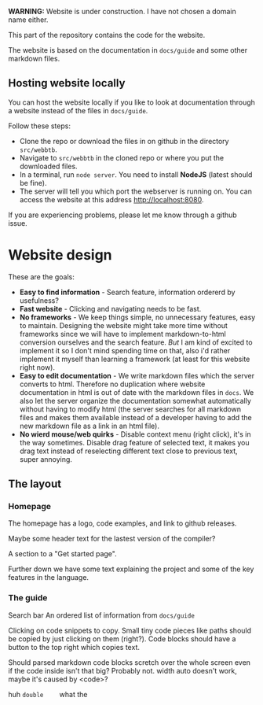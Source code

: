 **WARNING:** Website is under construction. I have not chosen a domain name either.

This part of the repository contains the code for the website.

The website is based on the documentation in `docs/guide` and some other markdown files.

## Hosting website locally
You can host the website locally if you like to look at documentation through a website instead of the files in `docs/guide`.

Follow these steps:
- Clone the repo or download the files in on github in the directory `src/webbtb`.
- Navigate to `src/webbtb` in the cloned repo or where you put the downloaded files.
- In a terminal, run `node server`. You need to install **NodeJS** (latest should be fine).
- The server will tell you which port the webserver is running on. You can access the website at this address [http://localhost:8080](http://localhost:8080).

If you are experiencing problems, please let me know through a github issue.

# Website design
These are the goals:
- **Easy to find information** - Search feature, information ordererd by usefulness?
- **Fast website** - Clicking and navigating needs to be fast.
- **No frameworks** - We keep things simple, no unnecessary features, easy to maintain. Designing the website might take more time without frameworks since we will have to implement markdown-to-html conversion ourselves and the search feature. *But* I am kind of excited to implement it so I don't mind spending time on that, also i'd rather implement it myself than learning a framework (at least for this website right now).
- **Easy to edit documentation** - We write markdown files which the server converts to html. Therefore no duplication where website documentation in html is out of date with the markdown files in `docs`. We also let the server organize the documentation somewhat automatically without having to modify html (the server searches for all markdown files and makes them available instead of a developer having to add the new markdown file as a link in an html file).
- **No wierd mouse/web quirks** - Disable context menu (right click), it's in the way sometimes. Disable drag feature of selected text, it makes you drag text instead of reselecting different text close to previous text, super annoying.

## The layout
### Homepage
The homepage has a logo, code examples, and link to github releases.

Maybe some header text for the lastest version of the compiler?

A section to a "Get started page".

Further down we have some text explaining the project and some of the key features in the language.

### The guide
Search bar
An ordered list of information from `docs/guide`

Clicking on code snippets to copy. Small tiny code pieces like paths should be copied by just clicking on them (right?). Code blocks should have a button to the top right which copies text.

Should parsed markdown code blocks scretch over the whole screen even if the code inside isn't that big? Probably not. width auto doesn't work, maybe it's caused by \<code\>?


huh  ```
 double     ``` what the